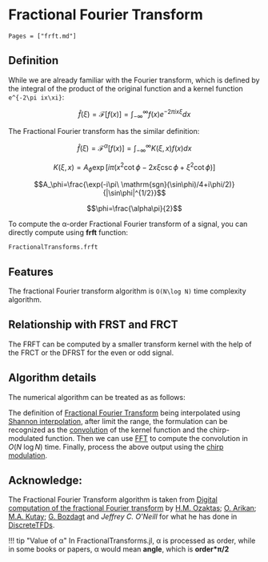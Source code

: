 # Fractional Fourier Transform

```@contents
Pages = ["frft.md"]
```

## Definition

While we are already familiar with the Fourier transform, which is defined by the integral of the product of the original function and a kernel function ``e^{-2\pi ix\xi}​``:

```math
\hat{f}(\xi)=\mathcal{F}[f(x)]=\int_{-\infty}^\infty f(x)e^{-2\pi ix\xi}dx
```

The Fractional Fourier transform has the similar definition:

```math
\hat{f}(\xi)=\mathcal{F}^{\alpha}[f(x)]=\int_{-\infty}^\infty K(\xi,x)f(x)dx
```

```math
K(\xi,x)=A_\phi \exp[i\pi(x^2\cot\phi-2x\xi\csc\phi+\xi^2\cot\phi)]
```

```math
A_\phi=\frac{\exp(-i\pi\ \mathrm{sgn}(\sin\phi)/4+i\phi/2)}{|\sin\phi|^{1/2}}
```

```math
\phi=\frac{\alpha\pi}{2}
```

To compute the α-order Fractional Fourier transform of a signal, you can directly compute using **frft** function: 

```@docs
FractionalTransforms.frft
```

## Features

The fractional Fourier transform algorithm is ``O(N\log N)`` time complexity algorithm.

## Relationship with FRST and FRCT

The FRFT can be computed by a smaller transform kernel with the help of the FRCT or the DFRST for the even or odd signal.

## Algorithm details

The numerical algorithm can be treated as as follows:

The definition of [Fractional Fourier Transform](https://en.wikipedia.org/wiki/Fractional_Fourier_transform) being interpolated using [Shannon interpolation](https://en.wikipedia.org/wiki/Whittaker%E2%80%93Shannon_interpolation_formula), after limit the range, the formulation can be recognized as the [convolution](https://en.wikipedia.org/wiki/Convolution) of the kernel function and the chirp-modulated function. Then we can use [FFT](https://en.wikipedia.org/wiki/Fast_Fourier_transform) to compute the convolution in $O(N\ \log N)$ time. Finally, process the above output using the [chirp modulation](https://en.wikipedia.org/wiki/Chirp).

## Acknowledge:

The Fractional Fourier Transform algorithm is taken from [Digital computation of the fractional Fourier transform](https://ieeexplore.ieee.org/document/536672) by [H.M. Ozaktas](https://ieeexplore.ieee.org/author/37294843100); [O. Arikan](https://ieeexplore.ieee.org/author/37350304900); [M.A. Kutay](https://ieeexplore.ieee.org/author/37350303800); [G. Bozdagt](https://ieeexplore.ieee.org/author/37086987430) and *Jeffrey C. O'Neill* for what he has done in [DiscreteTFDs](http://tfd.sourceforge.net/).

!!! tip "Value of α"
	In FractionalTransforms.jl, α is processed as order, while in some books or papers, α would mean **angle**, which is **order\*π/2**